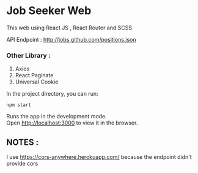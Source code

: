 # Job Seeker Web 

This web using React JS , React Router and SCSS

API Endpoint : http://jobs.github.com/positions.json

### Other Library :

1. Axios
2. React Paginate
3. Universal Cookie


In the project directory, you can run:

`npm start`

Runs the app in the development mode.<br />
Open [http://localhost:3000](http://localhost:3000) to view it in the browser.


## NOTES :

I use https://cors-anywhere.herokuapp.com/ because the endpoint didn't provide cors
